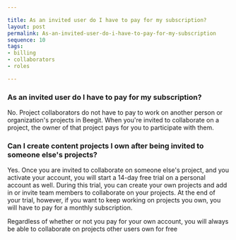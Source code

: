 ```yaml
---

title: As an invited user do I have to pay for my subscription?
layout: post
permalink: As-an-invited-user-do-i-have-to-pay-for-my-subscription
sequence: 10
tags:
- billing
- collaborators
- roles

---
```


### As an invited user do I have to pay for my subscription? 
No. Project collaborators do not have to pay to work on another person or organization's projects in Beegit. When you're invited to collaborate on a project, the owner of that project pays for you to participate with them. 

### Can I create content projects I own after being invited to someone else's projects? 
Yes. Once you are invited to collaborate on someone else's project, and you activate your account, you will start a 14-day free trial on a personal account as well. During this trial, you can create your own projects and add in or invite team members to collaborate on your projects. At the end of your trial, however, if you want to keep working on projects you own, you will have to pay for a monthly subscription. 

Regardless of whether or not you pay for your own account, you will always be able to collaborate on projects other users own for free 
